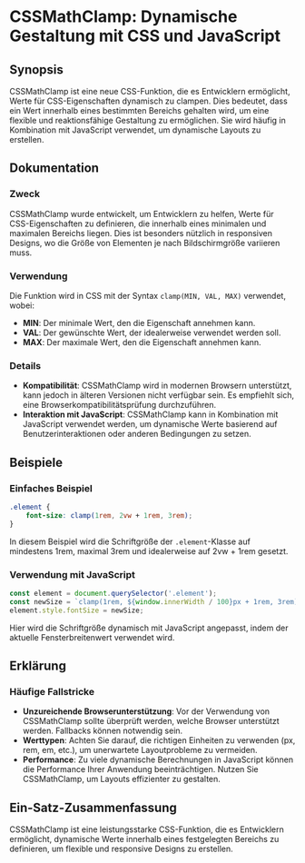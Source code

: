 <!--
Meta Description: # CSSMathClamp: Dynamische Gestaltung mit CSS und JavaScript ## Synopsis CSSMathClamp ist eine neue CSS-Funktion, die es Entwicklern ermöglicht, Werte...
Meta Keywords: die, cssmathclamp, javascript, der, mit
-->

# CSSMathClamp: Dynamische Gestaltung mit CSS und JavaScript

## Synopsis
CSSMathClamp ist eine neue CSS-Funktion, die es Entwicklern ermöglicht, Werte für CSS-Eigenschaften dynamisch zu clampen. Dies bedeutet, dass ein Wert innerhalb eines bestimmten Bereichs gehalten wird, um eine flexible und reaktionsfähige Gestaltung zu ermöglichen. Sie wird häufig in Kombination mit JavaScript verwendet, um dynamische Layouts zu erstellen.

## Dokumentation
### Zweck
CSSMathClamp wurde entwickelt, um Entwicklern zu helfen, Werte für CSS-Eigenschaften zu definieren, die innerhalb eines minimalen und maximalen Bereichs liegen. Dies ist besonders nützlich in responsiven Designs, wo die Größe von Elementen je nach Bildschirmgröße variieren muss.

### Verwendung
Die Funktion wird in CSS mit der Syntax `clamp(MIN, VAL, MAX)` verwendet, wobei:
- **MIN**: Der minimale Wert, den die Eigenschaft annehmen kann.
- **VAL**: Der gewünschte Wert, der idealerweise verwendet werden soll.
- **MAX**: Der maximale Wert, den die Eigenschaft annehmen kann.

### Details
- **Kompatibilität**: CSSMathClamp wird in modernen Browsern unterstützt, kann jedoch in älteren Versionen nicht verfügbar sein. Es empfiehlt sich, eine Browserkompatibilitätsprüfung durchzuführen.
- **Interaktion mit JavaScript**: CSSMathClamp kann in Kombination mit JavaScript verwendet werden, um dynamische Werte basierend auf Benutzerinteraktionen oder anderen Bedingungen zu setzen.

## Beispiele
### Einfaches Beispiel
```css
.element {
    font-size: clamp(1rem, 2vw + 1rem, 3rem);
}
```
In diesem Beispiel wird die Schriftgröße der `.element`-Klasse auf mindestens 1rem, maximal 3rem und idealerweise auf 2vw + 1rem gesetzt.

### Verwendung mit JavaScript
```javascript
const element = document.querySelector('.element');
const newSize = `clamp(1rem, ${window.innerWidth / 100}px + 1rem, 3rem)`;
element.style.fontSize = newSize;
```
Hier wird die Schriftgröße dynamisch mit JavaScript angepasst, indem der aktuelle Fensterbreitenwert verwendet wird.

## Erklärung
### Häufige Fallstricke
- **Unzureichende Browserunterstützung**: Vor der Verwendung von CSSMathClamp sollte überprüft werden, welche Browser unterstützt werden. Fallbacks können notwendig sein.
- **Werttypen**: Achten Sie darauf, die richtigen Einheiten zu verwenden (px, rem, em, etc.), um unerwartete Layoutprobleme zu vermeiden.
- **Performance**: Zu viele dynamische Berechnungen in JavaScript können die Performance Ihrer Anwendung beeinträchtigen. Nutzen Sie CSSMathClamp, um Layouts effizienter zu gestalten.

## Ein-Satz-Zusammenfassung
CSSMathClamp ist eine leistungsstarke CSS-Funktion, die es Entwicklern ermöglicht, dynamische Werte innerhalb eines festgelegten Bereichs zu definieren, um flexible und responsive Designs zu erstellen.